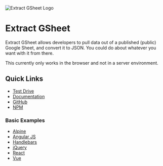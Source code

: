 <img src="https://ngblaylock.github.io/extract-gsheet/img/EGS-Logo.svg" alt="Extract GSheet Logo" style="max-width: 200px">

# Extract GSheet

Extract GSheet allows developers to pull data out of a published (public) Google Sheet, and convert it to JSON. You could do about whatever you want with it from there.

This currently only works in the browser and not in a server environment.

## Quick Links

- [Test Drive](https://ngblaylock.github.io/extract-gsheet/)
- [Documentation](https://ngblaylock.github.io/extract-gsheet/documentation/)
- [GitHub](https://github.com/ngblaylock/extract-gsheet)
- [NPM](https://www.npmjs.com/package/extract-gsheet)

### Basic Examples
- [Alpine](https://ngblaylock.github.io/extract-gsheet/examples/alpine/)
- [Angular JS](https://ngblaylock.github.io/extract-gsheet/examples/angularjs/)
- [Handlebars](https://ngblaylock.github.io/extract-gsheet/examples/handlebars/)
- [jQuery](https://ngblaylock.github.io/extract-gsheet/examples/jquery/)
- [React](https://ngblaylock.github.io/extract-gsheet/examples/react/)
- [Vue](https://ngblaylock.github.io/extract-gsheet/examples/vue/)